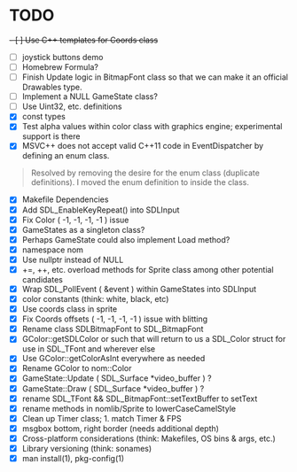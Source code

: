 # TODO #

~~- [ ] Use C++ templates for Coords class~~
- [ ] joystick buttons demo
- [ ] Homebrew Formula?
- [ ] Finish Update logic in BitmapFont class so that we can make it an official Drawables type.
- [ ] Implement a NULL GameState class?
- [ ] Use Uint32, etc. definitions
- [x] const types
- [x] Test alpha values within color class with graphics engine; experimental support is there
- [x] MSVC++ does not accept valid C++11 code in EventDispatcher by defining an enum class.
> Resolved by removing the desire for the enum class (duplicate definitions). I moved the enum definition to inside the class.
- [x] Makefile Dependencies
- [x] Add SDL_EnableKeyRepeat() into SDLInput
- [x] Fix Color ( -1, -1, -1, -1 ) issue
- [x] GameStates as a singleton class?
- [x] Perhaps GameState could also implement Load method?
- [x] namespace nom
- [x] Use nullptr instead of NULL
- [x] +=, ++, etc. overload methods for Sprite class among other potential candidates
- [x] Wrap SDL_PollEvent ( &event ) within GameStates into SDLInput
- [x] color constants (think: white, black, etc)
- [x] Use coords class in sprite
- [x] Fix Coords offsets ( -1, -1, -1, -1 ) issue with blitting
- [x] Rename class SDLBitmapFont to SDL_BitmapFont
- [x] GColor::getSDLColor or such that will return to us a SDL_Color struct for use in SDL_TFont and wherever else
- [x] Use GColor::getColorAsInt everywhere as needed
- [x] Rename GColor to nom::Color
- [x] GameState::Update ( SDL_Surface *video_buffer ) ?
- [x] GameState::Draw ( SDL_Surface *video_buffer ) ?
- [x] rename SDL_TFont && SDL_BitmapFont::setTextBuffer to setText
- [x] rename methods in nomlib/Sprite to lowerCaseCamelStyle
- [x] Clean up Timer class; 1. match Timer & FPS
- [x] msgbox bottom, right border (needs additional depth)
- [x] Cross-platform considerations (think: Makefiles, OS bins & args, etc.)
- [x] Library versioning (think: sonames)
- [x] man install(1), pkg-config(1)
